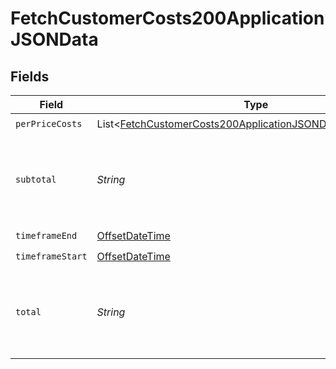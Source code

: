 # FetchCustomerCosts200ApplicationJSONData


## Fields

| Field                                                                                                                                           | Type                                                                                                                                            | Required                                                                                                                                        | Description                                                                                                                                     |
| ----------------------------------------------------------------------------------------------------------------------------------------------- | ----------------------------------------------------------------------------------------------------------------------------------------------- | ----------------------------------------------------------------------------------------------------------------------------------------------- | ----------------------------------------------------------------------------------------------------------------------------------------------- |
| `perPriceCosts`                                                                                                                                 | List<[FetchCustomerCosts200ApplicationJSONDataPerPriceCosts](../../models/operations/FetchCustomerCosts200ApplicationJSONDataPerPriceCosts.md)> | :heavy_check_mark:                                                                                                                              | N/A                                                                                                                                             |
| `subtotal`                                                                                                                                      | *String*                                                                                                                                        | :heavy_check_mark:                                                                                                                              | Total costs for the timeframe, excluding minimums and discounts.                                                                                |
| `timeframeEnd`                                                                                                                                  | [OffsetDateTime](https://docs.oracle.com/javase/8/docs/api/java/time/OffsetDateTime.html)                                                       | :heavy_check_mark:                                                                                                                              | N/A                                                                                                                                             |
| `timeframeStart`                                                                                                                                | [OffsetDateTime](https://docs.oracle.com/javase/8/docs/api/java/time/OffsetDateTime.html)                                                       | :heavy_check_mark:                                                                                                                              | N/A                                                                                                                                             |
| `total`                                                                                                                                         | *String*                                                                                                                                        | :heavy_check_mark:                                                                                                                              | Total costs for the timeframe, including minimums and discounts.                                                                                |